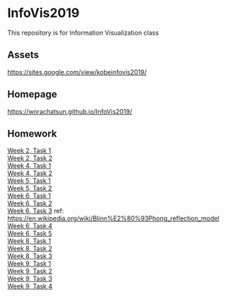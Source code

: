 # InfoVis2019

This repository is for Information Visualization class

## Assets

https://sites.google.com/view/kobeinfovis2019/

## Homepage

https://worachatsun.github.io/InfoVis2019/

## Homework

[Week 2, Task 1](https://worachatsun.github.io/InfoVis2019/W02/task1.html)  
 [Week 2, Task 2](https://worachatsun.github.io/InfoVis2019/W02/task2.html)  
 [Week 4, Task 1](https://worachatsun.github.io/InfoVis2019/W04/task1/w04_ex01.html)  
 [Week 4, Task 2](https://worachatsun.github.io/InfoVis2019/W04/task2/w04_ex02.html)  
 [Week 5, Task 1](https://worachatsun.github.io/InfoVis2019/W05/task1.html)  
 [Week 5, Task 2](https://worachatsun.github.io/InfoVis2019/W05/task2.html)  
 [Week 6, Task 1](https://worachatsun.github.io/InfoVis2019/W06/w06_ex01.html)  
 [Week 6, Task 2](https://worachatsun.github.io/InfoVis2019/W06/w06_ex02.html)  
 [Week 6, Task 3](https://worachatsun.github.io/InfoVis2019/W06/w06_ex03.html) ref: https://en.wikipedia.org/wiki/Blinn%E2%80%93Phong_reflection_model  
 [Week 6, Task 4](https://worachatsun.github.io/InfoVis2019/W06/w06_ex04.html)  
 [Week 6, Task 5](https://worachatsun.github.io/InfoVis2019/W06/w06_ex05.html)  
[Week 8, Task 1](https://worachatsun.github.io/InfoVis2019/W08/task1.html)  
[Week 8, Task 2](https://worachatsun.github.io/InfoVis2019/W08/task2.html)  
[Week 8, Task 3](https://worachatsun.github.io/InfoVis2019/W08/task3.html)  
[Week 9, Task 1](https://worachatsun.github.io/InfoVis2019/W09/task1.html)  
[Week 9, Task 2](https://worachatsun.github.io/InfoVis2019/W09/task2.html)  
[Week 9, Task 3](https://worachatsun.github.io/InfoVis2019/W09/task3.html)  
[Week 9, Task 4](https://worachatsun.github.io/InfoVis2019/W09/task4.html)
